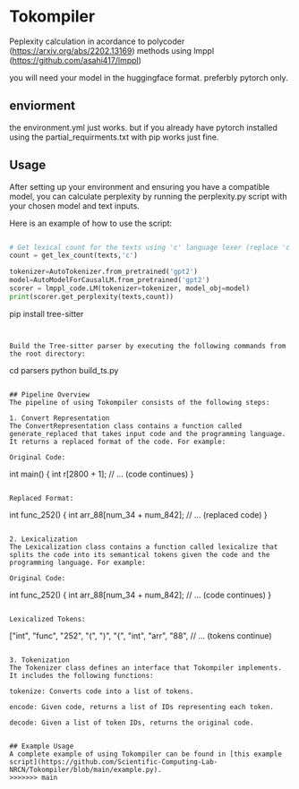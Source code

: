 # Tokompiler
Peplexity calculation in acordance to polycoder (https://arxiv.org/abs/2202.13169) methods using lmppl (https://github.com/asahi417/lmppl)

you will need your model in the huggingface format. preferbly pytorch only.

## enviorment
the environment.yml just works.
but if you already have pytorch installed using the partial_requirments.txt with pip works just fine.

## Usage

After setting up your environment and ensuring you have a compatible model, you can calculate perplexity by running the perplexity.py script with your chosen model and text inputs. 

Here is an example of how to use the script:

```python

# Get lexical count for the texts using 'c' language lexer (replace 'c' with the appropriate lexer for your texts)
count = get_lex_count(texts,'c')

tokenizer=AutoTokenizer.from_pretrained('gpt2')
model=AutoModelForCausalLM.from_pretrained('gpt2')
scorer = lmppl_code.LM(tokenizer=tokenizer, model_obj=model)
print(scorer.get_perplexity(texts,count))
```
pip install tree-sitter
```


Build the Tree-sitter parser by executing the following commands from the root directory:

```
cd parsers
python build_ts.py
```

## Pipeline Overview
The pipeline of using Tokompiler consists of the following steps:

1. Convert Representation
The ConvertRepresentation class contains a function called generate_replaced that takes input code and the programming language. It returns a replaced format of the code. For example:

Original Code:
```
int main() {
    int r[2800 + 1];
    // ... (code continues)
}
```

Replaced Format:
```
int func_252() {
    int arr_88[num_34 + num_842];
    // ... (replaced code)
}
```

2. Lexicalization
The Lexicalization class contains a function called lexicalize that splits the code into its semantical tokens given the code and the programming language. For example:

Original Code:
```
int func_252() {
    int arr_88[num_34 + num_842];
    // ... (code continues)
}
```

Lexicalized Tokens:
```
["int", "func", "252", "(", ")", "{", "int", "arr", "88", // ... (tokens continue)
```

3. Tokenization
The Tokenizer class defines an interface that Tokompiler implements. It includes the following functions:

tokenize: Converts code into a list of tokens.

encode: Given code, returns a list of IDs representing each token.

decode: Given a list of token IDs, returns the original code.


## Example Usage
A complete example of using Tokompiler can be found in [this example script](https://github.com/Scientific-Computing-Lab-NRCN/Tokompiler/blob/main/example.py).
>>>>>>> main
